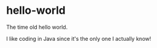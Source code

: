 # hello-world
The time old hello world.

I like coding in Java since it's the only one I actually know!
